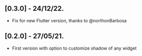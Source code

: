 ## [0.3.0] - 24/12/22.

* Fix for new Flutter version, thanks to @northonBarbosa

## [0.2.0] - 27/05/21.

* First version with option to customize shadow of any widget
